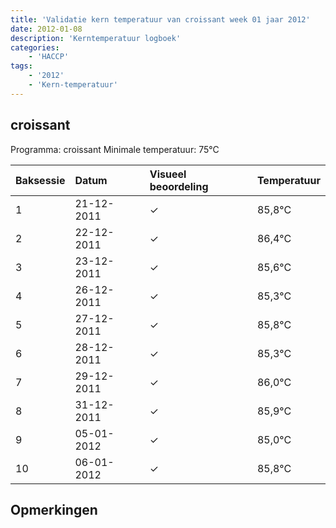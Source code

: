 ```yaml
---
title: 'Validatie kern temperatuur van croissant week 01 jaar 2012'
date: 2012-01-08
description: 'Kerntemperatuur logboek'
categories:
    - 'HACCP'
tags:
    - '2012'
    - 'Kern-temperatuur'
---
```


## croissant

Programma: croissant
Minimale temperatuur: 75°C

| Baksessie | Datum | Visueel beoordeling | Temperatuur |
|:---|:---|:---|:---|
| 1 | 21-12-2011 | &check; | 85,8°C |
| 2 | 22-12-2011 | &check; | 86,4°C |
| 3 | 23-12-2011 | &check; | 85,6°C |
| 4 | 26-12-2011 | &check; | 85,3°C |
| 5 | 27-12-2011 | &check; | 85,8°C |
| 6 | 28-12-2011 | &check; | 85,3°C |
| 7 | 29-12-2011 | &check; | 86,0°C |
| 8 | 31-12-2011 | &check; | 85,9°C |
| 9 | 05-01-2012 | &check; | 85,0°C |
| 10 | 06-01-2012 | &check; | 85,8°C |

## Opmerkingen


